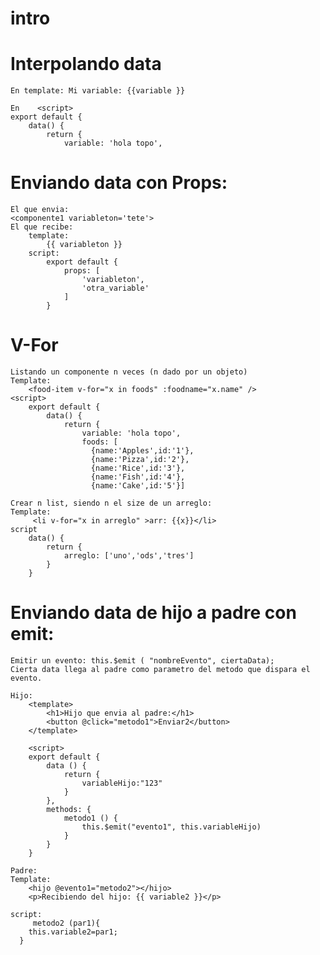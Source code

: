 # intro

# Interpolando data
    En template: Mi variable: {{variable }}

    En    <script>
    export default {
        data() {
            return {
                variable: 'hola topo',


# Enviando data con Props:
    El que envia:
    <componente1 variableton='tete'>
    El que recibe:
        template:
            {{ variableton }}
        script:
            export default {
                props: [
                    'variableton',
                    'otra_variable'
                ]
            }

# V-For
    Listando un componente n veces (n dado por un objeto)
    Template:
        <food-item v-for="x in foods" :foodname="x.name" /> 
    <script>
        export default {
            data() {
                return {
                    variable: 'hola topo',
                    foods: [
                      {name:'Apples',id:'1'},
                      {name:'Pizza',id:'2'},
                      {name:'Rice',id:'3'},
                      {name:'Fish',id:'4'},
                      {name:'Cake',id:'5'}]

    Crear n list, siendo n el size de un arreglo:
    Template:
         <li v-for="x in arreglo" >arr: {{x}}</li>
    script
        data() {
            return {
                arreglo: ['uno','ods','tres']
            }
        }


# Enviando data de hijo a padre con emit:
    Emitir un evento: this.$emit ( "nombreEvento", ciertaData);
    Cierta data llega al padre como parametro del metodo que dispara el evento.

    Hijo:
        <template>
            <h1>Hijo que envia al padre:</h1>
            <button @click="metodo1">Enviar2</button>
        </template>

        <script>
        export default {
            data () {
                return {
                    variableHijo:"123"
                }
            },
            methods: {
                metodo1 () {
                    this.$emit("evento1", this.variableHijo)
                }
            } 
        }

    Padre:
    Template:
        <hijo @evento1="metodo2"></hijo>
        <p>Recibiendo del hijo: {{ variable2 }}</p>

    script:
         metodo2 (par1){
        this.variable2=par1;
      }
